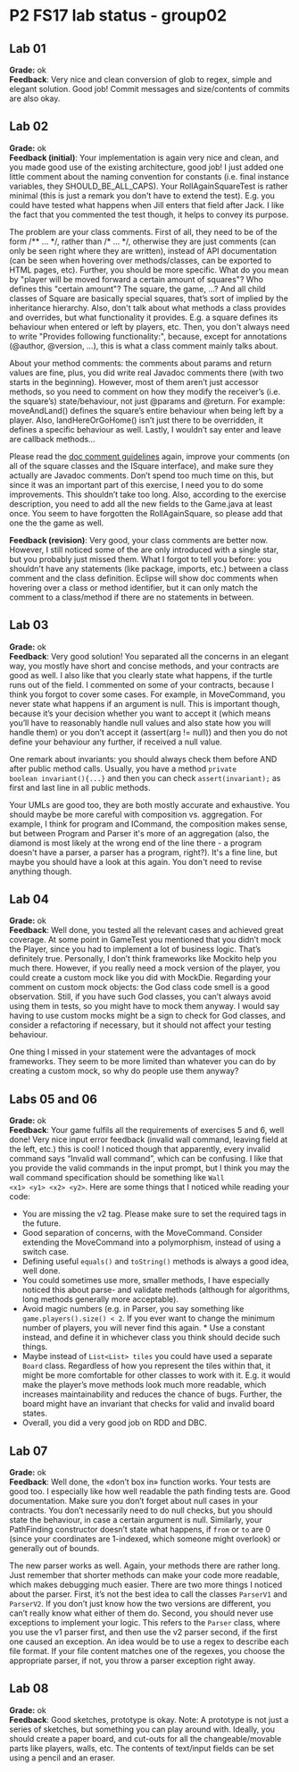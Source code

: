 # P2 FS17 lab status -  group02 #
## Lab 01 ##
**Grade:** ok <br>
**Feedback**: Very nice and clean conversion of glob to regex, simple and elegant solution. Good job! Commit messages and size/contents of commits are also okay.


## Lab 02 ##
**Grade:**  ok<br>
**Feedback (initial)**: Your implementation is again very nice and clean, and you made good use of the existing architecture, good job! I just added one little comment about the naming convention for constants (i.e. final instance variables, they SHOULD_BE_ALL_CAPS). Your RollAgainSquareTest is rather minimal (this is just a remark you don't have to extend the test). E.g. you could have tested what happens when Jill enters that field after Jack. I like the fact that you commented the test though, it helps to convey its purpose.<br>

The problem are your class comments. First of all, they need to be of the form \/** ... \*/, rather than /* ... \*/, otherwise they are just comments (can only be seen right where they are written), instead of API documentation (can be seen when hovering over methods/classes, can be exported to HTML pages, etc). Further, you should be more specific. What do you mean by "player will be moved forward a certain amount of squares"? Who defines this "certain amount"? The square, the game, ...? And all child classes of Square are basically special squares, that’s sort of implied by the inheritance hierarchy. Also, don't talk about what methods a class provides and overrides, but what functionality it provides. E.g. a square defines its behaviour when entered or left by players, etc. Then, you don't always need to write "Provides following functionality:", because, except for annotations (@author, @version, …), this is what a class comment mainly talks about.<br>

About your method comments: the comments about params and return values are fine, plus, you did write real Javadoc comments there (with two starts in the beginning). However, most of them aren’t just accessor methods, so you need to comment on how they modify the receiver’s (i.e. the square’s) state/behaviour, not just @params and @return. For example: moveAndLand() defines the square’s entire behaviour when being left by a player. Also, landHereOrGoHome() isn’t just there to be overridden, it defines a specific behaviour as well. Lastly, I wouldn’t say enter and leave are callback methods… <br>

Please read the [doc comment guidelines](http://www.oracle.com/technetwork/java/javase/documentation/index-137868.html) again, improve your comments (on all of the square classes and the ISquare interface), and make sure they actually are Javadoc comments. Don’t spend too much time on this, but since it was an important part of this exercise, I need you to do some improvements. This shouldn’t take too long. Also, according to the exercise description, you need to add all the new fields to the Game.java at least once. You seem to have forgotten the RollAgainSquare, so please add that one the the game as well.<br>

**Feedback (revision)**: Very good, your class comments are better now. However, I still noticed some of the are only introduced with a single star, but you probably just missed them. What I forgot to tell you before: you shouldn't have any statements (like package, imports, etc.) between a class comment and the class definition. Eclipse will show doc comments when hovering over a class or method identifier, but it can only match the comment to a class/method if there are no statements in between.


## Lab 03 ##
**Grade:**  ok<br>
**Feedback**: Very good solution! You separated all the concerns in an elegant way, you mostly have short and concise methods, and your contracts are good as well. I also like that you clearly state what happens, if the turtle runs out of the field.  I commented on some of your contracts, because I think you forgot to cover some cases. For example, in MoveCommand, you never state what happens if an argument is null. This is important though, because it’s your decision whether you want to accept it (which means you’ll have to reasonably handle null values and also state how you will handle them) or you don’t accept it (assert(arg != null)) and then you do not define your behaviour any further, if received a null value.<br>

One remark about invariants: you should always check them before AND after public method calls. Usually, you have a method <code>private boolean invariant(){...}</code> and then you can check <code>assert(invariant);</code> as first and last line in all public methods.

Your UMLs are good too, they are both mostly accurate and exhaustive. You should maybe be more careful with composition vs. aggregation. For example, I think for program and ICommand, the composition makes sense, but between Program and Parser it's more of an aggregation (also, the diamond is most likely at the wrong end of the line there - a program doesn't have a parser, a parser has a program, right?). It's a fine line, but maybe you should have a look at this again. You don't need to revise anything though.


## Lab 04 ##
**Grade:** ok<br>
**Feedback**: Well done, you tested all the relevant cases and achieved great coverage. At some point in GameTest you mentioned that you didn’t mock the Player, since you had to implement a lot of business logic. That’s definitely true. Personally, I don’t think frameworks like Mockito help you much there. However, if you really need a mock version of the player, you could create a custom mock like you did with MockDie. Regarding your comment on custom mock objects: the God class code smell is a good observation. Still, if you have such God classes, you can’t always avoid using them in tests, so you might have to mock them anyway. I would say having to use custom mocks might be a sign to check for God classes, and consider a refactoring if necessary, but it should not affect your testing behaviour.<br>

One thing I missed in your statement were the advantages of mock frameworks. They seem to be more limited than whatever you can do by creating a custom mock, so why do people use them anyway?

## Labs 05 and 06 ##
**Grade:** ok<br>
**Feedback**: Your game fulfils all the requirements of exercises 5 and 6, well done! Very nice input error feedback (invalid wall command, leaving field at the left, etc.) this is cool! I noticed though that apparently, every invalid command says “Invalid wall command”, which can be confusing. I like that you provide the valid commands in the input prompt, but I think you may the wall command specification should be something like <code>Wall \<x1> \<y1> \<x2> \<y2></code>. Here are some things that I noticed while reading your code:

* You are missing the v2 tag. Please make sure to set the required tags in the future.
* Good separation of concerns, with the MoveCommand. Consider extending the MoveCommand into a polymorphism, instead of using a switch case.
* Defining useful <code>equals()</code> and <code>toString()</code> methods is always a good idea, well done.
* You could sometimes use more, smaller methods, I have especially noticed this about parse- and validate methods (although for algorithms, long methods generally more acceptable).
* Avoid magic numbers (e.g. in Parser, you say something like <code>game.players().size() < 2</code>. If you ever want to change the minimum number of players, you will never find this again. * Use a constant instead, and define it in whichever class you think should decide such things.
* Maybe instead of <code>List<List<Tile>> tiles</code> you could have used a separate <code>Board</code> class. Regardless of how you represent the tiles within that, it might be more comfortable for other classes to work with it. E.g. it would make the player’s move methods look much more readable, which increases maintainability and reduces the chance of bugs. Further, the board might have an invariant that checks for valid and invalid board states.
* Overall, you did a very good job on RDD and DBC.

## Lab 07 ##
**Grade:** ok<br>
**Feedback**: Well done, the «don’t box in» function works. Your tests are good too. I especially like how well readable the path finding tests are. Good documentation. Make sure you don’t forget about null cases in your contracts. You don’t necessarily need to do null checks, but you should state the behaviour, in case a certain argument is null. Similarly, your PathFinding constructor doesn’t state what happens, if <code>from</code> or <code>to</code> are 0 (since your coordinates are 1-indexed, which someone might overlook) or generally out of bounds.

The new parser works as well. Again, your methods there are rather long. Just remember that shorter methods can make your code more readable, which makes debugging much easier. There are two more things I noticed about the parser. First, it’s not the best idea to call the classes <code>ParserV1</code> and <code>ParserV2</code>. If you don’t just know how the two versions are different, you can’t really know what either of them do. Second, you should never use exceptions to implement your logic. This refers to the <code>Parser</code> class, where you use the v1 parser first, and then use the v2 parser second, if the first one caused an exception. An idea would be to use a regex to describe each file format. If your file content matches one of the regexes, you choose the appropriate parser, if not, you throw a parser exception right away.

## Lab 08 ##
**Grade:** ok<br>
**Feedback**: Good sketches, prototype is okay. Note: A prototype is not just a series of sketches, but something you can play around with. Ideally, you should create a paper board, and cut-outs for all the changeable/movable parts like players, walls, etc. The contents of text/input fields can be set using a pencil and an eraser.